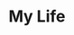 ---
# file: !my-blog.md
layout: list
title: My Life
slug: my-life
menu: true
permalink: /my-life/
order: 5
sitemap: false
description: >
    살면서 했던 소소한 활동에 관련된 게시물을 업로드합니다.   

    1. (나의 생각)  

    2. (21살 2015 대학생활)  

    3. (21살 2015 유럽여행)     
 
    군대  2016, 2017 

    4. (23살 2017 필리핀 어학연수)   

    5. (24살 2018 대학생활)   

    6. (25살 2019 대학생활)

    6. (25살 2019 마세라티 공장 견학)  

# accent_color: rgb(38,139,210)
accent_image: /assets/img/sidebar-bg2.jpg
#   background: rgb(32,32,32)
#   overlay:    false 

---